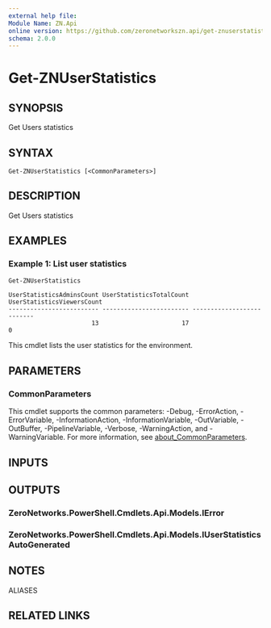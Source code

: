 ```yaml
---
external help file:
Module Name: ZN.Api
online version: https://github.com/zeronetworkszn.api/get-znuserstatistics
schema: 2.0.0
---
```


# Get-ZNUserStatistics

## SYNOPSIS
Get Users statistics

## SYNTAX

```
Get-ZNUserStatistics [<CommonParameters>]
```

## DESCRIPTION
Get Users statistics

## EXAMPLES

### Example 1: List user statistics
```powershell
Get-ZNUserStatistics
```

```output
UserStatisticsAdminsCount UserStatisticsTotalCount UserStatisticsViewersCount
------------------------- ------------------------ --------------------------
                       13                       17                          0
```

This cmdlet lists the user statistics for the environment.

## PARAMETERS

### CommonParameters
This cmdlet supports the common parameters: -Debug, -ErrorAction, -ErrorVariable, -InformationAction, -InformationVariable, -OutVariable, -OutBuffer, -PipelineVariable, -Verbose, -WarningAction, and -WarningVariable. For more information, see [about_CommonParameters](http://go.microsoft.com/fwlink/?LinkID=113216).

## INPUTS

## OUTPUTS

### ZeroNetworks.PowerShell.Cmdlets.Api.Models.IError

### ZeroNetworks.PowerShell.Cmdlets.Api.Models.IUserStatisticsAutoGenerated

## NOTES

ALIASES

## RELATED LINKS

